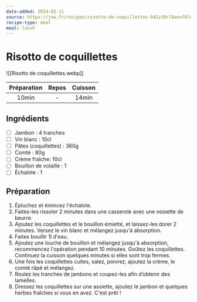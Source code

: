 ```yaml
---
date-added: 2024-02-11
source: https://jow.fr/recipes/risotto-de-coquillettes-842z38rl8axuf6ld0377
recipe-type: meal
meal: lunch
---
```


# Risotto de coquillettes

![[Risotto de coquillettes.webp]]

| Préparation | Repos | Cuisson |
|:-----------:|:-----:|:-------:|
|    10min    |   -   |  14min  |

## Ingrédients

- [ ] Jambon : 4 tranches
- [ ] Vin blanc : 10cl
- [ ] Pâtes (coquillettes) : 360g
- [ ] Comté : 80g
- [ ] Crème fraîche: 10cl
- [ ] Bouillon de volaille : 1
- [ ] Échalote : 1

## Préparation

1. Épluchez et émincez l'échalote.
2. Faites-les rissoler 2 minutes dans une casserole avec une noisette de beurre.
3. Ajoutez les coquillettes et le bouillon émietté, et laissez-les dorer 2 minutes. Versez le vin blanc et mélangez jusqu'à absorption.
4. Faites bouillir 1l d'eau.
5. Ajoutez une louche de bouillon et mélangez jusqu'à absorption, recommencez l'opération pendant 10 minutes. Goûtez les coquillettes. Continuez la cuisson quelques minutes si elles sont trop fermes.
6. Une fois les coquillettes cuites, salez, poivrez, ajoutez la crème, le comté râpé et mélangez.
7. Roulez les tranches de jambons et coupez-les afin d’obtenir des lamelles.
8. Dressez les coquillettes sur une assiette, ajoutez le jambon et quelques herbes fraîches si vous en avez. C'est prêt !

